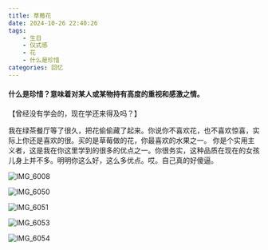 ```yaml
---
title: 草莓花
date: 2024-10-26 22:40:26
tags: 
    - 生日
    - 仪式感
    - 花
    - 什么是珍惜
categories: 回忆
---
```

#### 什么是珍惜？意味着对某人或某物持有高度的重视和感激之情。
【曾经没有学会的，现在学还来得及吗？】

我在绿茶餐厅等了很久，把花偷偷藏了起来。你说你不喜欢花，也不喜欢惊喜，实际上你还是喜欢的很。买的是草莓做的花，你最喜欢的水果之一。
你是个实用主义者，这是我在你这里学到的很多的优点之一。你很务实，这种品质在现在的女孩儿身上并不多。明明你这么好，这么多优点。哎。自己真的好傻逼。

![IMG_6008](https://gmoonlight.oss-cn-chengdu.aliyuncs.com/img/202410262219784.JPG)

![IMG_6050](https://gmoonlight.oss-cn-chengdu.aliyuncs.com/img/202410262219898.JPG)

![IMG_6051](https://gmoonlight.oss-cn-chengdu.aliyuncs.com/img/202410262219784.JPG)

![IMG_6053](https://gmoonlight.oss-cn-chengdu.aliyuncs.com/img/202410262219550.JPG)

![IMG_6054](https://gmoonlight.oss-cn-chengdu.aliyuncs.com/img/202410262219298.JPG)

